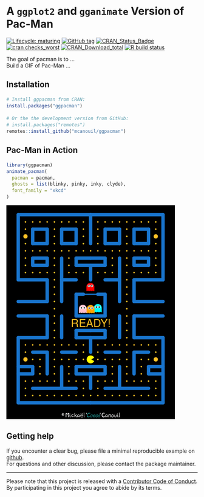 
<!-- README.md is generated from README.Rmd. Please edit that file -->

# A `ggplot2` and `gganimate` Version of Pac-Man

<!-- badges: start -->

[![Lifecycle:
maturing](https://img.shields.io/badge/lifecycle-stable-brightgreen.svg)](https://www.tidyverse.org/lifecycle/#stable)
[![GitHub
tag](https://img.shields.io/github/tag/mcanouil/ggpacman.svg?label=latest%20tag)](https://github.com/mcanouil/ggpacman)
[![CRAN\_Status\_Badge](https://www.r-pkg.org/badges/version-ago/ggpacman)](https://cran.r-project.org/package=ggpacman)
[![cran
checks\_worst](https://cranchecks.info/badges/worst/ggpacman)](https://cran.r-project.org/web/checks/check_results_ggpacman.html)
[![CRAN\_Download\_total](https://cranlogs.r-pkg.org/badges/ggpacman)](https://cran.r-project.org/package=ggpacman)
[![R build
status](https://github.com/mcanouil/ggpacman/workflows/R-CMD-check/badge.svg)](https://github.com/mcanouil/ggpacman/actions)
<!-- badges: end -->

The goal of pacman is to …  
Build a GIF of Pac-Man …

## Installation

``` r
# Install ggpacman from CRAN:
install.packages("ggpacman")

# Or the the development version from GitHub:
# install.packages("remotes")
remotes::install_github("mcanouil/ggpacman")
```

## Pac-Man in Action

``` r
library(ggpacman)
animate_pacman(
  pacman = pacman,
  ghosts = list(blinky, pinky, inky, clyde),
  font_family = "xkcd"
)
```

![](man/figures/README-pacman-1.gif)<!-- -->

## Getting help

If you encounter a clear bug, please file a minimal reproducible example
on [github](https://github.com/mcanouil/ggpacman/issues).  
For questions and other discussion, please contact the package
maintainer.

-----

Please note that this project is released with a [Contributor Code of
Conduct](https://github.com/mcanouil/ggpacman/blob/master/.github/CODE_OF_CONDUCT.md).  
By participating in this project you agree to abide by its terms.
